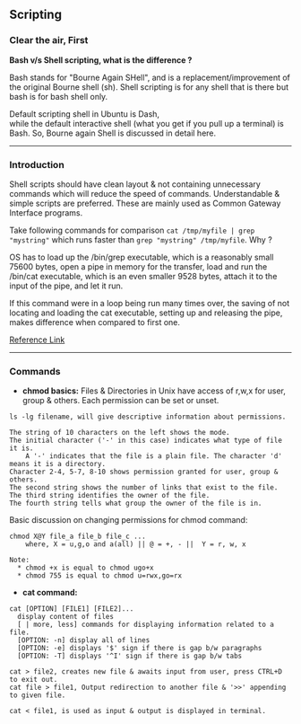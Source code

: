 ## Scripting

### Clear the air, First

__Bash v/s Shell scripting, what is the difference ?__

Bash stands for "Bourne Again SHell", and is a replacement/improvement of the original Bourne shell (sh).
Shell scripting is for any shell that is there but bash is for bash shell only. 

Default scripting shell in Ubuntu is Dash,  
while the default interactive shell (what you get if you pull up a terminal) is Bash. So, Bourne again Shell is discussed in detail here.


---

### Introduction

Shell scripts should have clean layout & not containing unnecessary commands which will reduce the speed of commands.
Understandable & simple scripts are preferred. These are mainly used as Common Gateway Interface programs.

Take following commands for comparison `cat /tmp/myfile | grep "mystring"` which runs faster than `grep "mystring" /tmp/myfile`. Why ?

OS has to load up the /bin/grep executable, which is a reasonably small 75600 bytes, open a pipe in memory for the transfer, load and run
the /bin/cat executable, which is an even smaller 9528 bytes, attach it to the input of the pipe, and let it run.  

If this command were in a loop being run many times over, the saving of not locating and loading the cat executable,
setting up and releasing the pipe, makes difference when compared to first one.  



[Reference Link](https://www.shellscript.sh/philosophy.html)

---

### Commands

* __chmod basics:__ Files & Directories in Unix have access of r,w,x for user, group & others. Each permission can be set or unset.  

```
ls -lg filename, will give descriptive information about permissions.

The string of 10 characters on the left shows the mode.
The initial character ('-' in this case) indicates what type of file it is.
    A '-' indicates that the file is a plain file. The character 'd' means it is a directory.
Character 2-4, 5-7, 8-10 shows permission granted for user, group & others.
The second string shows the number of links that exist to the file.
The third string identifies the owner of the file.
The fourth string tells what group the owner of the file is in.
```
Basic discussion on changing permissions for chmod command: 

```
chmod X@Y file_a file_b file_c ...  
    where, X = u,g,o and a(all) || @ = +, - ||  Y = r, w, x

Note:
  * chmod +x is equal to chmod ugo+x
  * chmod 755 is equal to chmod u=rwx,go=rx
```

* __cat command:__

```
cat [OPTION] [FILE1] [FILE2]...
  display content of files
  [ | more, less] commands for displaying information related to a file. 
  [OPTION: -n] display all of lines
  [OPTION: -e] displays '$' sign if there is gap b/w paragraphs
  [OPTION: -T] displays '^I' sign if there is gap b/w tabs
  
cat > file2, creates new file & awaits input from user, press CTRL+D to exit out.
cat file > file1, Output redirection to another file & '>>' appending to given file.

cat < file1, is used as input & output is displayed in terminal.
```
